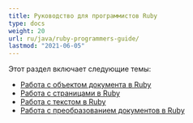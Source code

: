 ```yaml
---
title: Руководство для программистов Ruby
type: docs
weight: 20
url: ru/java/ruby-programmers-guide/
lastmod: "2021-06-05"
---
```


Этот раздел включает следующие темы:

- [Работа с объектом документа в Ruby](/pdf/java/working-with-document-object-in-ruby/)
- [Работа с страницами в Ruby](/pdf/java/working-with-pages-in-ruby/)
- [Работа с текстом в Ruby](/pdf/java/working-with-text-in-ruby/)
- [Работа с преобразованием документов в Ruby](/pdf/java/working-with-document-conversion-in-ruby/)